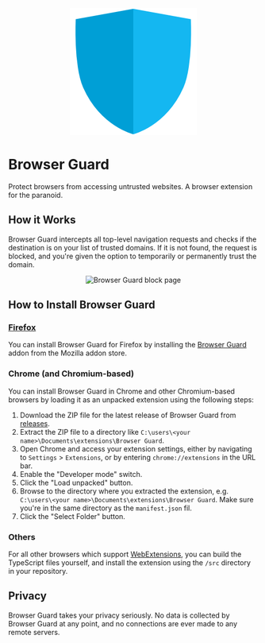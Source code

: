 <p align="center">
  <img width="256" height="256" src="/src/art/browser-guard-256.png" alt="Browser Guard Logo">
</p>

# Browser Guard
Protect browsers from accessing untrusted websites. A browser extension for the paranoid.

## How it Works
Browser Guard intercepts all top-level navigation requests and checks if the destination is on your list of trusted domains. If it is not found, the request is blocked, and you're given the option to temporarily or permanently trust the domain.

<p align="center">
  <img src="https://user-images.githubusercontent.com/3778841/128482235-e00e91b8-00f1-4bc5-be85-0e93680f1e93.png" alt="Browser Guard block page">
</p>

## How to Install Browser Guard

### [Firefox](https://addons.mozilla.org/en-US/firefox/addon/browser-guard/)
You can install Browser Guard for Firefox by installing the [Browser Guard](https://addons.mozilla.org/en-US/firefox/addon/browser-guard/) addon from the Mozilla addon store.

### Chrome (and Chromium-based)
You can install Browser Guard in Chrome and other Chromium-based browsers by loading it as an unpacked extension using the following steps:

 1) Download the ZIP file for the latest release of Browser Guard from [releases](https://github.com/phishanatomy/Browser-Guard/releases).
 2) Extract the ZIP file to a directory like `C:\users\<your name>\Documents\extensions\Browser Guard`.
 3) Open Chrome and access your extension settings, either by navigating to `Settings` > `Extensions`, or by entering `chrome://extensions` in the URL bar.
 4) Enable the "Developer mode" switch.
 5) Click the "Load unpacked" button.
 6) Browse to the directory where you extracted the extension, e.g. `C:\users\<your name>\Documents\extensions\Browser Guard`. Make sure you're in the same directory as the `manifest.json` fil.
 7) Click the "Select Folder" button.

### Others
For all other browsers which support [WebExtensions](https://developer.mozilla.org/en-US/docs/Mozilla/Add-ons/WebExtensions), you can build the TypeScript files yourself, and install the extension using the `/src` directory in your repository.

## Privacy
Browser Guard takes your privacy seriously. No data is collected by Browser Guard at any point, and no connections are ever made to any remote servers.